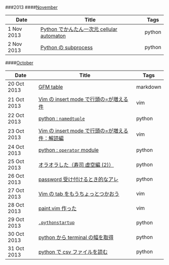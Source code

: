 ###2013
####[November](./2013/Nov)

|Date       |Title                                                                               |Tags    |
|-----------|------------------------------------------------------------------------------------|--------|
|1 Nov 2013 |[Python でかんたん一次元 cellular automaton](./2013/Nov/1.python-ca.md)             |python  |
|2 Nov 2013 |[Python の subprocess](./2013/Nov/2.python-subprocess.md)                           |python  |


####[October](./2013/Oct)

|Date       |Title                                                                               |Tags    |
|-----------|------------------------------------------------------------------------------------|--------|
|20 Oct 2013|[GFM table](./2013/Oct/20.gfmtable.md)                                              |markdown|
|21 Oct 2013|[Vim の insert mode で行頭の=が増える件](./2013/Oct/21.vim-doubleequal.md)          |vim     |
|22 Oct 2013|[python : `namedtuple`](./2013/Oct/22.python-namedtuple.md)                         |python  |
|23 Oct 2013|[Vim の insert mode で行頭の=が増える件：解読編](./2013/Oct/23.vim-doubleequal-2.md)|vim     |
|24 Oct 2013|[python : `operator` module](./2013/Oct/24.python-module-operator.md)               |python  |
|25 Oct 2013|[オラオラした（寿司 虚空編 (2)）](./2013/Oct/25.oraora-sushi2.md)                   |python  |
|26 Oct 2013|[password 受け付けるとき的なアレ](./2013/Oct/26.python-getpass.md)                  |python  |
|27 Oct 2013|[Vim の tab をもうちょっとつかおう](./2013/Oct/27.vim-tabs.md)                      |vim     |
|28 Oct 2013|[paint.vim 作った](./2013/Oct/28.vim-paint.md)                                      |vim     |
|29 Oct 2013|[`.pythonstartup`](./2013/Oct/29.pythonstartup.md)                                  |python  |
|30 Oct 2013|[python から terminal の幅を取得](./2013/Oct/30.python-consolewidth.md)             |python  |
|31 Oct 2013|[python で csv ファイルを読む](./2013/Oct/31-python-readcsv.md)                     |python  |
